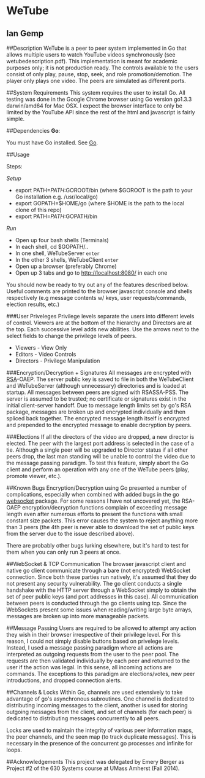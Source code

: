 WeTube
==========

Ian Gemp
----------

##Description
WeTube is a peer to peer system implemented in Go that allows multiple users to watch YouTube videos synchronously (see wetubedescription.pdf).  This implementation is meant for academic purposes only; it is not production ready.  The controls available to the users consist of only play, pause, stop, seek, and role promotion/demotion.  The player only plays one video.  The peers are simulated as different ports.
  
##System Requirements
This system requires the user to install Go.  All testing was done in the Google Chrome browser using Go version go1.3.3 darwin/amd64 for Mac OSX.  I expect the browser interface to only be limited by the YouTube API since the rest of the html and javascript is fairly simple.

##Dependencies
**Go**:

You must have Go installed.  See [Go](https://golang.org/doc/install).

##Usage

Steps:

*Setup*

- export PATH=$PATH:$GOROOT/bin (where $GOROOT is the path to your Go installation e.g. /usr/local/go)
- export GOPATH=$HOME/go (where $HOME is the path to the local clone of this repo)
- export PATH=$PATH:$GOPATH/bin

*Run*

- Open up four bash shells (Terminals)
- In each shell, cd $GOPATH/..
- In one shell, WeTubeServer  `enter`
- In the other 3 shells, WeTubeClient `enter`
- Open up a browser (preferably Chrome)
- Open up 3 tabs and go to [http://localhost:8080/](http://localhost:8080/) in each one

You should now be ready to try out any of the features described below.  Useful comments are printed to the browser javascript console and shells respectively (e.g message contents w/ keys, user requests/commands, election results, etc.)

###User Priveleges
Privilege levels separate the users into different levels of control.  Viewers are at the bottom of the hierarchy and Directors are at the top.  Each successive level adds new abilities.  Use the arrows next to the select fields to change the privilege levels of peers.
- Viewers - View Only
- Editors - Video Controls
- Directors - Privilege Manipulation

###Encryption/Decryption + Signatures
All messages are encrypted with [RSA](http://golang.org/pkg/crypto/rsa/)-OAEP.  The server public key is saved to file in both the WeTubeClient and WeTubeServer (although unnecessary) directories and is loaded at startup.  All messages between peers are signed with RSASSA-PSS.  The server is assumed to be trusted; no certificate or signatures exist in the initial client-server handoff.  Due to message length limits set by go's RSA package, messages are broken up and encrypted individually and then spliced back together.  The encrypted message length itself is encrypted and prepended to the encrypted message to enable decryption by peers.

###Elections
If all the directors of the video are dropped, a new director is elected.  The peer with the largest port address is selected in the case of a tie.  Although a single peer will be upgraded to Director status if all other peers drop, the last man standing will be unable to control the video due to the message passing paradigm.  To test this feature, simply abort the Go client and perform an operation with any one of the WeTube peers (play, promote viewer, etc.).

##Known Bugs
Encryption/Decryption using Go presented a number of complications, especially when combined with added bugs in the go [websocket](https://godoc.org/golang.org/x/net/websocket) package.  For some reasons I have not uncovered yet, the RSA-OAEP encryption/decryption functions complain of exceeding message length even after numerous efforts to present the functions with small constant size packets.  This error causes the system to reject anything more than 3 peers (the 4th peer is never able to download the set of public keys from the server due to the issue described above).

There are probably other bugs lurking elsewhere, but it's hard to test for them when you can only run 3 peers at once.

##WebSocket & TCP Communication
The browser javascript client and native go client communicate through a bare (not encrypted) WebSocket connection.  Since both these parties run natively, it's assumed that they do not present any security vulnerability.  The go client conducts a single handshake with the HTTP server through a WebSocket simply to obtain the set of peer public keys (and port addresses in this case).  All communication between peers is conducted through the go clients using tcp.  Since the WebSockets present some issues when reading/writing large byte arrays, messages are broken up into more manageable packets.

##Message Passing
Users are required to be allowed to attempt any action they wish in their browser irrespective of their privilege level.  For this reason, I could not simply disable buttons based on privelege levels.  Instead, I used a message passing paradigm where all actions are interpreted as outgoing requests from the user to the peer pool.  The requests are then validated individually by each peer and returned to the user if the action was legal.  In this sense, all incoming actions are commands.  The exceptions to this paradigm are elections/votes, new peer introductions, and dropped connection alerts.

##Channels & Locks
Within Go, channels are used extensively to take advantage of go's asynchronous subroutines.  One channel is dedicated to distributing incoming messages to the client, another is used for storing outgoing messages from the client, and set of channels (for each peer) is dedicated to distributing messages concurrently to all peers.

Locks are used to maintain the integrity of various peer information maps, the peer channels, and the seen map (to track duplicate messages).  This is necessary in the presence of the concurrent go processes and infinite for loops.

##Acknowledgements
This project was delegated by Emery Berger as Project #2 of the 630 Systems course at UMass Amherst (Fall 2014).
